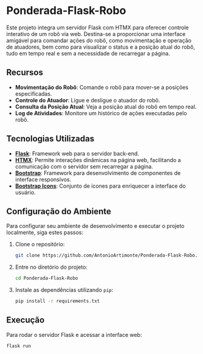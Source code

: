 # Ponderada-Flask-Robo

Este projeto integra um servidor Flask com HTMX para oferecer controle interativo de um robô via web. Destina-se a proporcionar uma interface amigável para comandar ações do robô, como movimentação e operação de atuadores, bem como para visualizar o status e a posição atual do robô, tudo em tempo real e sem a necessidade de recarregar a página.

## Recursos

- **Movimentação do Robô**: Comande o robô para mover-se a posições especificadas.
- **Controle do Atuador**: Ligue e desligue o atuador do robô.
- **Consulta da Posição Atual**: Veja a posição atual do robô em tempo real.
- **Log de Atividades**: Monitore um histórico de ações executadas pelo robô.

## Tecnologias Utilizadas

- **[Flask](https://flask.palletsprojects.com/)**: Framework web para o servidor back-end.
- **[HTMX](https://htmx.org/)**: Permite interações dinâmicas na página web, facilitando a comunicação com o servidor sem recarregar a página.
- **[Bootstrap](https://getbootstrap.com/)**: Framework para desenvolvimento de componentes de interface responsivos.
- **[Bootstrap Icons](https://icons.getbootstrap.com/)**: Conjunto de ícones para enriquecer a interface do usuário.

## Configuração do Ambiente

Para configurar seu ambiente de desenvolvimento e executar o projeto localmente, siga estes passos:

1. Clone o repositório:

    ```bash
    git clone https://github.com/AntonioArtimonte/Ponderada-Flask-Robo.git
    ```

2. Entre no diretório do projeto:

    ```bash
    cd Ponderada-Flask-Robo
    ```

3. Instale as dependências utilizando `pip`:

    ```bash
    pip install -r requirements.txt
    ```

## Execução

Para rodar o servidor Flask e acessar a interface web:

```bash
flask run
